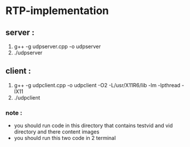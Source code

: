 # RTP-implementation


<h2>server :</h2> 
<ol>
<li>g++ -g udpserver.cpp -o udpserver</li>
<li>./udpserver</li>
</ol>

<h2>client :</h2>
<ol>
<li>g++ -g  udpclient.cpp -o udpclient -O2 -L/usr/X11R6/lib -lm -lpthread -lX11</li>
<li>./udpclient</<li>
</ol>

 <h3>note :</h3>
 <ul>
 <li>you should run code in this directory that contains testvid and vid directory and there content images</li>
  <li>you should run this two code in 2 terminal</li>
</ul>
